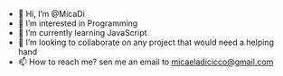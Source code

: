- 👋 Hi, I’m @MicaDi
- 👀 I’m interested in Programming 
- 🌱 I’m currently learning JavaScript
- 💞️ I’m looking to collaborate on any project that would need a helping hand
- 📫 How to reach me? sen me an email to micaeladicicco@gmail.com

<!---
MicaDi/MicaDi is a ✨ special ✨ repository because its `README.md` (this file) appears on your GitHub profile.
You can click the Preview link to take a look at your changes.
--->
